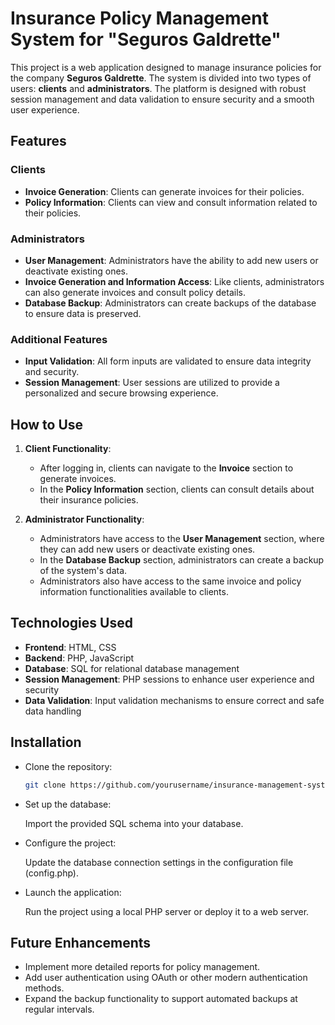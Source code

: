 # Insurance Policy Management System for "Seguros Galdrette"

This project is a web application designed to manage insurance policies for the company **Seguros Galdrette**. 
The system is divided into two types of users: **clients** and **administrators**. The platform is designed with robust session management and data validation to ensure security and a smooth user experience.

## Features

### Clients
- **Invoice Generation**: Clients can generate invoices for their policies.
- **Policy Information**: Clients can view and consult information related to their policies.
  
### Administrators
- **User Management**: Administrators have the ability to add new users or deactivate existing ones.
- **Invoice Generation and Information Access**: Like clients, administrators can also generate invoices and consult policy details.
- **Database Backup**: Administrators can create backups of the database to ensure data is preserved.

### Additional Features
- **Input Validation**: All form inputs are validated to ensure data integrity and security.
- **Session Management**: User sessions are utilized to provide a personalized and secure browsing experience.

## How to Use

1. **Client Functionality**:
   - After logging in, clients can navigate to the **Invoice** section to generate invoices.
   - In the **Policy Information** section, clients can consult details about their insurance policies.

2. **Administrator Functionality**:
   - Administrators have access to the **User Management** section, where they can add new users or deactivate existing ones.
   - In the **Database Backup** section, administrators can create a backup of the system's data.
   - Administrators also have access to the same invoice and policy information functionalities available to clients.

## Technologies Used

- **Frontend**: HTML, CSS
- **Backend**: PHP, JavaScript
- **Database**: SQL for relational database management
- **Session Management**: PHP sessions to enhance user experience and security
- **Data Validation**: Input validation mechanisms to ensure correct and safe data handling

## Installation

- Clone the repository:
   ```bash
   git clone https://github.com/yourusername/insurance-management-system.git

- Set up the database:

    Import the provided SQL schema into your database.

- Configure the project:

    Update the database connection settings in the configuration file (config.php).

- Launch the application:

    Run the project using a local PHP server or deploy it to a web server.

## Future Enhancements

  - Implement more detailed reports for policy management.
  - Add user authentication using OAuth or other modern authentication methods.
  - Expand the backup functionality to support automated backups at regular intervals.
